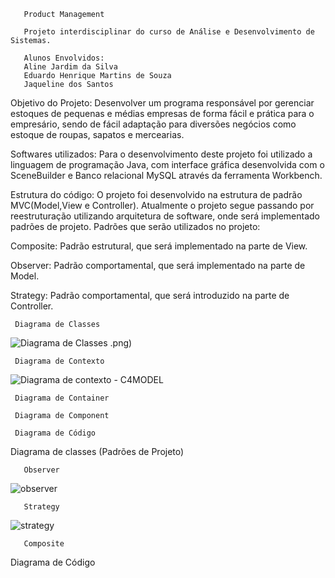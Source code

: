        Product Management

       Projeto interdisciplinar do curso de Análise e Desenvolvimento de Sistemas.

       Alunos Envolvidos:  
       Aline Jardim da Silva
       Eduardo Henrique Martins de Souza
       Jaqueline dos Santos


Objetivo do Projeto:
Desenvolver um programa responsável por gerenciar estoques de pequenas e médias empresas de forma fácil e prática para o empresário, sendo de fácil adaptação para diversões negócios como estoque de roupas, sapatos e mercearias. 

Softwares utilizados: 
Para o desenvolvimento deste projeto foi utilizado a linguagem de programação Java, com interface gráfica desenvolvida com o SceneBuilder e Banco relacional MySQL através da ferramenta Workbench. 

Estrutura do código: 
O projeto foi desenvolvido na estrutura de padrão MVC(Model,View e Controller). Atualmente o projeto segue passando por reestruturação utilizando arquitetura de software, onde será implementado padrões de projeto. 
Padrões que serão utilizados no projeto: 

Composite: Padrão estrutural, que será implementado na parte de View. 

Observer: Padrão comportamental, que será implementado na parte de Model. 

Strategy: Padrão comportamental, que será introduzido na parte de Controller. 

     Diagrama de Classes
 
![Diagrama de Classes](https://user-images.githubusercontent.com/62843971/144142991-302da65f-11a8-4d16-9dbb-a80d78bb9186.PNG)
.png)

     
     Diagrama de Contexto


![Diagrama de contexto - C4MODEL](https://user-images.githubusercontent.com/62843971/137044568-0e691e9f-b5d4-4545-8a76-9d29069f88ce.png)

     Diagrama de Container
     
     Diagrama de Component
     
     Diagrama de Código

Diagrama de classes (Padrões de Projeto)
      
      
       Observer

![observer](https://user-images.githubusercontent.com/62843971/137047127-e57011d7-06d9-4fd2-a619-9f3d169eae2e.PNG)

       Strategy

![strategy](https://user-images.githubusercontent.com/62843971/137044345-a1840a66-845b-4235-8bc7-a57d407b85e5.PNG)

       Composite

Diagrama de Código
